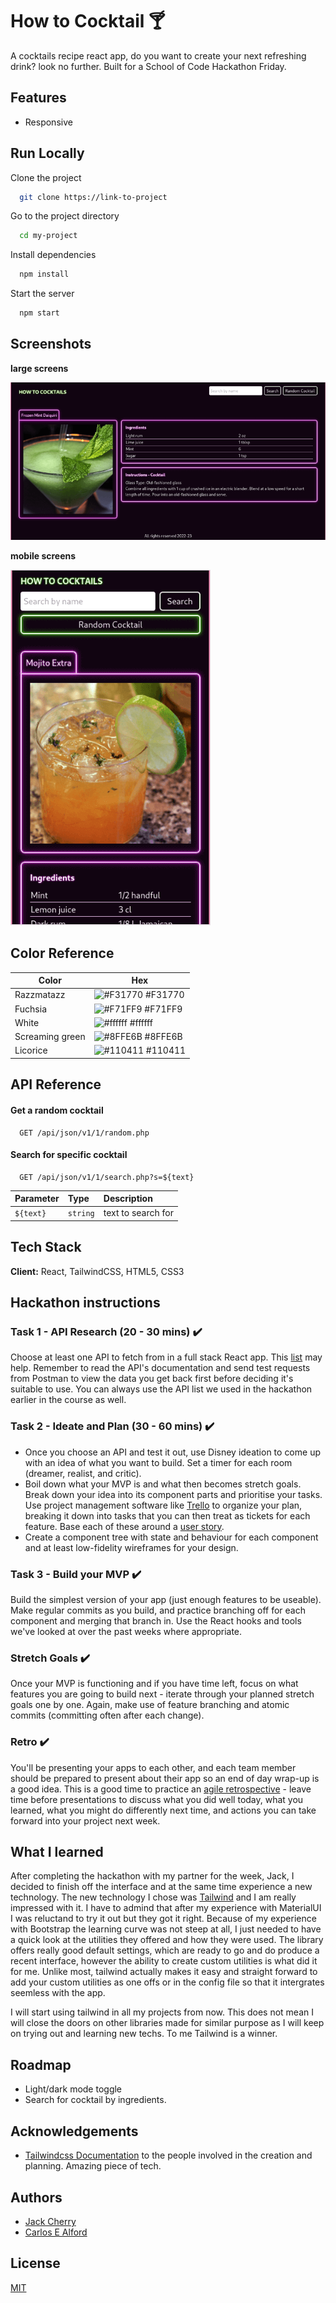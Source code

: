 # How to Cocktail :cocktail:

A cocktails recipe react app, do you want to create your next refreshing drink? look no further. Built for a School of Code Hackathon Friday.


## Features

- Responsive


## Run Locally

Clone the project

```bash
  git clone https://link-to-project
```

Go to the project directory

```bash
  cd my-project
```

Install dependencies

```bash
  npm install
```

Start the server

```bash
  npm start
```


## Screenshots

**large screens**

![App large Screenshot](./assets/screenshot/screenshot-1.png)

**mobile screens**

![App mobile Screenshot](./assets/screenshot/screenshot-2.png)


## Color Reference

| Color             | Hex                                                                |
| ----------------- | ------------------------------------------------------------------ |
| Razzmatazz | ![#F31770](https://via.placeholder.com/10/F31770?text=+) #F31770 |
| Fuchsia | ![#F71FF9](https://via.placeholder.com/10/F71FF9?text=+) #F71FF9 |
| White | ![#ffffff](https://via.placeholder.com/10/ffffff?text=+) #ffffff |
| Screaming green | ![#8FFE6B](https://via.placeholder.com/10/8FFE6B?text=+) #8FFE6B |
| Licorice | ![#110411](https://via.placeholder.com/10/110411?text=+) #110411 |


## API Reference

#### Get a random cocktail

```http
  GET /api/json/v1/1/random.php
```

#### Search for specific cocktail

```http
  GET /api/json/v1/1/search.php?s=${text}
```

| Parameter | Type     | Description                       |
| :-------- | :------- | :-------------------------------- |
| `${text}` | `string` | text to search for |


## Tech Stack

**Client:** React, TailwindCSS, HTML5, CSS3


## Hackathon instructions


### Task 1 - API Research (20 - 30 mins) :heavy_check_mark:

Choose at least one API to fetch from in a full stack React app. This [list](https://apilist.fun) may help. Remember to read the API's documentation and send test requests from Postman to view the data you get back first before deciding it's suitable to use. You can always use the API list we used in the hackathon earlier in the course as well.

### Task 2 - Ideate and Plan (30 - 60 mins) :heavy_check_mark:

- Once you choose an API and test it out, use Disney ideation to come up with an idea of what you want to build. Set a timer for each room (dreamer, realist, and critic).
- Boil down what your MVP is and what then becomes stretch goals. Break down your idea into its component parts and prioritise your tasks. Use project management software like [Trello](https://trello.com/en) to organize your plan, breaking it down into tasks that you can then treat as tickets for each feature. Base each of these around a [user story](https://www.atlassian.com/agile/project-management/user-stories).
- Create a component tree with state and behaviour for each component and at least low-fidelity wireframes for your design.

### Task 3 - Build your MVP :heavy_check_mark:

Build the simplest version of your app (just enough features to be useable). Make regular commits as you build, and practice branching off for each component and merging that branch in. Use the React hooks and tools we've looked at over the past weeks where appropriate.

### Stretch Goals :heavy_check_mark:

Once your MVP is functioning and if you have time left, focus on what features you are going to build next - iterate through your planned stretch goals one by one. Again, make use of feature branching and atomic commits (committing often after each change).

### Retro :heavy_check_mark:

You'll be presenting your apps to each other, and each team member should be prepared to present about their app so an end of day wrap-up is a good idea. This is a good time to practice an [agile retrospective](https://www.atlassian.com/team-playbook/plays/retrospective) - leave time before presentations to discuss what you did well today, what you learned, what you might do differently next time, and actions you can take forward into your project next week.


## What I learned

After completing the hackathon with my partner for the week, Jack, I decided to finish off the interface and at the same time experience a new technology. 
The new technology I chose was [Tailwind](https://tailwindcss.com/) and I am really impressed with it. I have to admind that after my experience with MaterialUI I was reluctand to try it out but they got it right.
Because of my experience with Bootstrap the learning curve was not steep at all, I just needed to have a quick look at the utilities they offered and how they were used. The library offers really good default settings, which are ready to go and do produce a recent interface, however the ability to create custom utilities is what did it for me. Unlike most, tailwind actually makes it easy and straight forward to add your custom utilities as one offs or in the config file so that it intergrates seemless with the app.

I will start using tailwind in all my projects from now. This does not mean I will close the doors on other libraries made for similar purpose as I will keep on trying out and learning new techs. To me Tailwind is a winner.


## Roadmap

- Light/dark mode toggle
- Search for cocktail by ingredients.


## Acknowledgements

 - [Tailwindcss Documentation](https://tailwindcss.com/docs/installation) to the people involved in the creation and planning. Amazing piece of tech.


## Authors

- [Jack Cherry](https://github.com/JackC91)
- [Carlos E Alford](https://carlosealford.com/)


## License

[MIT](https://choosealicense.com/licenses/mit/)
